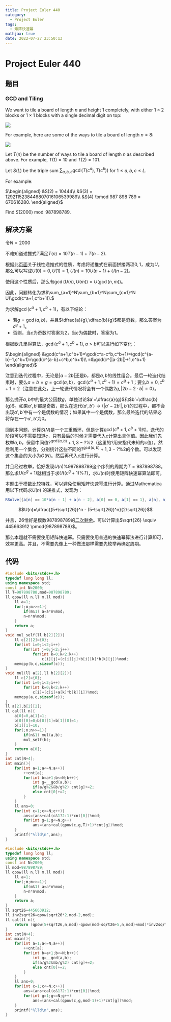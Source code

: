 ```yaml
---
title: Project Euler 440
category:
  - Project Euler
tags:
  - 矩阵快速幂
mathjax: true
date: 2022-07-27 23:50:13
---
```


<escape><!-- more --></escape>

# Project Euler 440

## 题目

### GCD and Tiling

We want to tile a board of length $n$ and height $1$ completely, with either $1 \times 2$ blocks or $1 \times 1$ blocks with a single decimal digit on top:

![](../images/p440_tiles.png)

For example, here are some of the ways to tile a board of length $n = 8$:

![](../images/p440_some8.png)

Let $T(n)$ be the number of ways to tile a board of length $n$ as described above.
For example, $T(1) = 10$ and $T(2) = 101$.

Let $S(L)$ be the triple sum $\sum_{a,b,c} \gcd(T(c^a), T(c^b))$ for $1 \le a, b, c \le L$.

For example:

$\begin{aligned}
&S(2) = 10444\\
&S(3) = 1292115238446807016106539989\\
&S(4) \bmod 987 898 789 = 670616280.
\end{aligned}$

Find $S(2000) \bmod 987 898 789$.

## 解决方案

令$N=2000$

不难知道递推式$T$满足$T(n)=10T(n-1)+T(n-2).$

根据此[页面](https://www.cnblogs.com/tkandi/p/10414428.html)关于线性递推式的性质，考虑将递推式在前面拼接两项$0,1$，成为$U$。那么可以写成$U(0)=0,U(1)=1,U(n)=10U(n-1)+U(n-2)$。

使用这个性质后，那么有$\gcd(U(n),U(m))=U(\gcd(n,m))$。

因此，问题转化为求$\sum_{a=1}^N\sum_{b=1}^N\sum_{c=1}^N U(\gcd(c^a+1,c^b+1)).$

为求解$\gcd(c^a+1,c^b+1)$，有以下结论：

- 若$g=\gcd(a,b)$，并且$\dfrac{a}{g},\dfrac{b}{g}$都是奇数，那么答案为$c^g+1$。
- 否则，当$c$为奇数时答案为$2$，当$c$为偶数时，答案为$1$。

根据欧几里得算法，$\gcd(c^a+1,c^b+1),a>b$可以进行如下变化：

$\begin{aligned}
&\gcd(c^a+1,c^b+1)=\gcd(c^a-c^b,c^b+1)=\gcd(c^{a-b}-1,c^b+1)=\gcd(c^{a-b}+c^b,c^b+1)\\
=&\gcd(c^{|a-2b|}+1,c^b+1)
\end{aligned}$

注意到迭代过程中，无论是$|a-2b|$还是$b$，都是$a,b$的线性组合。最后一轮迭代结束时，要么$a=b=g=\gcd(a,b)$，$\gcd(c^a+1,c^b+1)=c^g+1$；要么$b=0,c^b+1=2$（注意在此处，上一轮迭代情况将会有一个偶数$2g,|2b-2\cdot b|=0$）。

那么抛开$a,b$中的最大公因数$g$，单独讨论$a'=\dfrac{a}{g}$和$b'=\dfrac{b}{g}$。如果$a',b'$都是奇数，那么在迭代$(a',b')\rightarrow(|a'-2b'|,b')$的过程中，都不会出现$a',b'$中有一个是偶数的情况；如果其中一个是偶数，那么最终迭代的结果必将存在一个$a',b'$为$0$。

回到本问题，计算$S(N)$是一个三重循环，但是计算$\gcd(c^a+1,c^b+1)$时，迭代的阶段可以不需要知道$c$，只有最后的时候才需要代入$c$计算出具体值。因此我们先枚举$a,b$，保留中间值$?^{\gcd(a,b)}+1,3-?\% 2$（这里的$?$用来指代未知的$c$值）。然后利用一个集合，分别统计这些不同的$?^{\gcd(a,b)}+1,3-?\% 2$的个数。可以发现这个集合的大小为$O(N)$。然后再代入$c$进行计算。

并且经过枚举，恰好发现$U(n)\%987898789$这个序列的周期为$T=987898788$。那么求$U(c^g+1)$就相当于求$U((c^g+1)\%T)$，求$U(n)$时使用矩阵快速幂算法即可。

本题由于模数比较特殊，可以避免使用矩阵快速幂进行计算。通过Mathematica用以下代码求$U(n)$
的递推式，发现为：

```Mathematica
RSolve[{a[n] == 10*a[n - 1] + a[n - 2], a[0] == 0, a[1] == 1}, a[n], n]
```

$$U(n)=\dfrac{(5+\sqrt{26})^n - (5-\sqrt{26})^n}{2\sqrt{26}}$$

并且，$26$恰好是模数$987898789$的[二次剩余](https://en.wikipedia.org/wiki/Quadratic_reciprocity)。可以计算出$\sqrt{26} \equiv 445663912 \pmod{987898789}$。

那么本题就不需要使用矩阵快速幂。只需要使用普通的快速幂算法进行计算即可，效率更高。并且，不需要先像上一种做法那样需要先枚举再确定周期。

## 代码

```C++
#include <bits/stdc++.h>
typedef long long ll;
using namespace std;
const int N=2000;
ll T=987898788,mod=987898789;
ll qpow(ll n,ll m,ll mod){
    ll a=1;
    for(;m;m>>=1){
        if(m&1) a=a*n%mod;
        n=n*n%mod;
    }
    return a;
}
void mul_self(ll b[2][2]){
    ll c[2][2]={0};
    for(int i=0;i<2;i++)
        for(int j=0;j<2;j++)
            for(int k=0;k<2;k++)
                c[i][j]=(c[i][j]+b[i][k]*b[k][j])%mod;
    memcpy(b,c,sizeof(c));
}
void mul(ll a[2],ll b[2][2]){
    ll c[2]={0};
    for(int i=0;i<2;i++)
        for(int k=0;k<2;k++)
            c[i]=(c[i]+a[k]*b[k][i])%mod;
    memcpy(a,c,sizeof(c));
}
ll a[2],b[2][2];
ll cal(ll n){
    a[0]=0,a[1]=1;
    b[0][0]=0;b[0][1]=b[1][0]=1;
    b[1][1]=10;
    for(;n;n>>=1){
        if(n&1) mul(a,b);
        mul_self(b);
    }
    return a[0];
}
int cnt[N+4];
int main(){
    for(int a=1;a<=N;a++){
        ++cnt[a];
        for(int b=a+1;b<=N;b++){
            int g=__gcd(a,b);
            if(a/g%2&&b/g%2) cnt[g]+=2;
            else cnt[0]+=2;
        }
    }
    ll ans=0;
    for(int c=1;c<=N;c++){
        ans=(ans+cal(c&1?2:1)*cnt[0])%mod;
        for(int g=1;g<=N;g++)
            ans=(ans+cal(qpow(c,g,T)+1)*cnt[g])%mod;
    }
    printf("%lld\n",ans);
}
```

```C++
#include <bits/stdc++.h>
typedef long long ll;
using namespace std;
const int N=2000;
ll mod=987898789;
ll qpow(ll n,ll m,ll mod){
    ll a=1;
    for(;m;m>>=1){
        if(m&1) a=a*n%mod;
        n=n*n%mod;
    }
    return a;
}
ll sqrt26=445663912;
ll inv2sqrt26=qpow(sqrt26*2,mod-2,mod);
ll cal(ll n){
    return (qpow(5+sqrt26,n,mod)-qpow(mod-sqrt26+5,n,mod)+mod)*inv2sqrt26%mod;
}
int cnt[N+4];
int main(){
    for(int a=1;a<=N;a++){
        ++cnt[a];
        for(int b=a+1;b<=N;b++){
            int g=__gcd(a,b);
            if(a/g%2&&b/g%2) cnt[g]+=2;
            else cnt[0]+=2;
        }
    }
    ll ans=0;
    for(int c=1;c<=N;c++){
        ans=(ans+cal(c&1?2:1)*cnt[0])%mod;
        for(int g=1;g<=N;g++)
            ans=(ans+cal(qpow(c,g,mod-1)+1)*cnt[g])%mod;
    }
    printf("%lld\n",ans);
}

```
